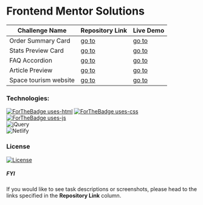 # Frontend Mentor Solutions

|Challenge Name               |Repository Link                            | Live Demo                                                              |
|-----------------------------|-------------------------------------------| ---------------------------------------------------------------------- |
|Order Summary Card           |<a href="https://git.io/J1Czb">go to</a>   | <a href="https://fmok-order-summary-component.netlify.app/">go to</a>  |
|Stats Preview Card           |<a href="https://git.io/J1HSr">go to</a>   | <a href="https://fmok-stats-preview-card.netlify.app">go to</a>        |
|FAQ Accordion                |<a href="https://git.io/JMghv">go to</a>   | <a href="https://fmok-faq-accordion.netlify.app/">go to</a>            |
|Article Preview              |<a href="https://git.io/JD5F1">go to</a>   | <a href="https://fmok-article-preview.netlify.app/">go to</a>          |
|Space tourism website        |<a href="https://git.io/JyXP3">go to</a>   | <a href="https://fmok-space-tourism-website.netlify.app/">go to</a>    |

### Technologies:
[![ForTheBadge uses-html](http://ForTheBadge.com/images/badges/uses-html.svg)](http://ForTheBadge.com)  [![ForTheBadge uses-css](http://ForTheBadge.com/images/badges/uses-css.svg)](http://ForTheBadge.com)  [![ForTheBadge uses-js](http://ForTheBadge.com/images/badges/uses-js.svg)](http://ForTheBadge.com) <br>
![jQuery](https://img.shields.io/badge/jquery-%230769AD.svg?style=for-the-badge&logo=jquery&logoColor=white) <br>
![Netlify](https://img.shields.io/badge/netlify-%23000000.svg?style=for-the-badge&logo=netlify&logoColor=#00C7B7)

### License
[![License](https://img.shields.io/badge/License-Apache_2.0-blue.svg)](https://opensource.org/licenses/Apache-2.0)

##### FYI
If you would like to see task descriptions or screenshots, please head to the links specified in the <b>Repository Link</b> column.
